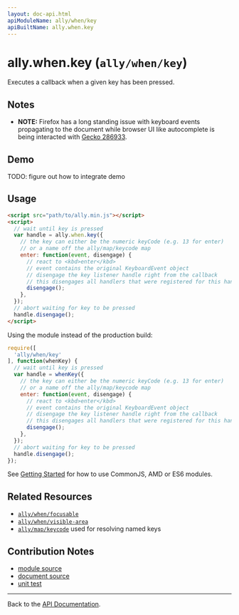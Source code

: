 ```yaml
---
layout: doc-api.html
apiModuleName: ally/when/key
apiBuiltName: ally.when.key
---
```


# ally.when.key (`ally/when/key`)

Executes a callback when a given key has been pressed.


## Notes

* **NOTE:** Firefox has a long standing issue with keyboard events propagating to the document while browser UI like autocomplete is being interacted with [Gecko 286933](https://bugzilla.mozilla.org/show_bug.cgi?id=286933).


## Demo

TODO: figure out how to integrate demo


## Usage

```html
<script src="path/to/ally.min.js"></script>
<script>
  // wait until key is pressed
  var handle = ally.when.key({
    // the key can either be the numeric keyCode (e.g. 13 for enter)
    // or a name off the ally/map/keycode map
    enter: function(event, disengage) {
      // react to <kbd>enter</kbd>
      // event contains the original KeyboardEvent object
      // disengage the key listener handle right from the callback
      // this disengages all handlers that were registered for this handle
      disengage();
    },
  });
  // abort waiting for key to be pressed
  handle.disengage();
</script>
```

Using the module instead of the production build:

```js
require([
  'ally/when/key'
], function(whenKey) {
  // wait until key is pressed
  var handle = whenKey({
    // the key can either be the numeric keyCode (e.g. 13 for enter)
    // or a name off the ally/map/keycode map
    enter: function(event, disengage) {
      // react to <kbd>enter</kbd>
      // event contains the original KeyboardEvent object
      // disengage the key listener handle right from the callback
      // this disengages all handlers that were registered for this handle
      disengage();
    },
  });
  // abort waiting for key to be pressed
  handle.disengage();
});
```

See [Getting Started](../../getting-started.md) for how to use CommonJS, AMD or ES6 modules.


## Related Resources

* [`ally/when/focusable`](focusable.md)
* [`ally/when/visible-area`](visible-area.md)
* [`ally/map/keycode`](../map/keycode.md) used for resolving named keys


## Contribution Notes

* [module source](https://github.com/medialize/ally.js/blob/master/src/when/key.js)
* [document source](https://github.com/medialize/ally.js/blob/master/docs/api/when/key.md)
* [unit test](https://github.com/medialize/ally.js/blob/master/test/unit/when.key.test.js)


---

Back to the [API Documentation](../README.md).

